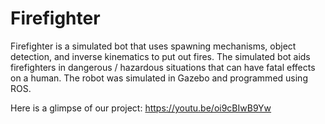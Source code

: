 # Firefighter
Firefighter is a simulated bot that uses spawning mechanisms, object detection, and inverse kinematics to put out fires. The simulated bot aids firefighters in dangerous / hazardous situations that can have fatal effects on a human. The robot was simulated in Gazebo and programmed using ROS. 

Here is a glimpse of our project: https://youtu.be/oi9cBIwB9Yw
